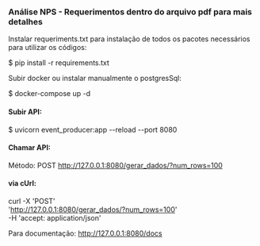 
### Análise NPS - Requerimentos dentro do arquivo pdf para mais detalhes

Instalar requeriments.txt para instalação de todos os pacotes necessários para utilizar os códigos:

$ pip install -r requirements.txt

Subir docker ou instalar manualmente o postgresSql:

$ docker-compose up -d

#### Subir API:

$ uvicorn event_producer:app --reload --port 8080

#### Chamar API: 

Método: POST
http://127.0.0.1:8080/gerar_dados/?num_rows=100

#### via cUrl:

curl -X 'POST' \
  'http://127.0.0.1:8080/gerar_dados/?num_rows=100' \
  -H 'accept: application/json'

Para documentação:
http://127.0.0.1:8080/docs